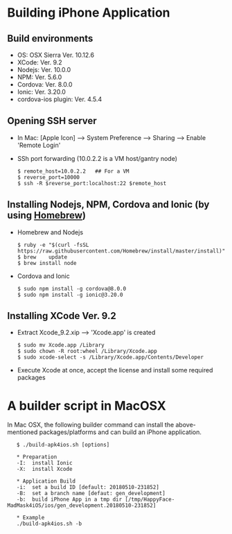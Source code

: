 # Building iPhone Application
## Build environments
 * OS:  OSX Sierra Ver. 10.12.6
 * XCode:  Ver. 9.2
 * Nodejs:  Ver. 10.0.0
 * NPM:  Ver. 5.6.0
 * Cordova:  Ver. 8.0.0
 * Ionic:  Ver. 3.20.0
 * cordova-ios plugin: Ver. 4.5.4


## Opening SSH server

* In Mac: [Apple Icon] --> System Preference --> Sharing --> Enable 'Remote Login'
* SSh port forwarding (10.0.2.2 is a VM host/gantry node)

      $ remote_host=10.0.2.2   ## For a VM
      $ reverse_port=10000
      $ ssh -R $reverse_port:localhost:22 $remote_host
      

## Installing Nodejs, NPM, Cordova and Ionic (by using [Homebrew](https://treehouse.github.io/installation-guides/mac/homebrew))

* Homebrew and Nodejs

      $ ruby -e "$(curl -fsSL https://raw.githubusercontent.com/Homebrew/install/master/install)"
      $ brew	update
      $ brew install node
      
     
* Cordova and Ionic

      $ sudo npm install -g cordova@8.0.0
      $ sudo npm install -g ionic@3.20.0


## Installing XCode Ver. 9.2

* Extract Xcode_9.2.xip --> 'Xcode.app' is created

      $ sudo mv Xcode.app /Library
      $ sudo chown -R root:wheel /Library/Xcode.app
      $ sudo xcode-select -s /Library/Xcode.app/Contents/Developer
      
* Execute Xcode at once, accept the license and install some required packages


# A builder script in MacOSX

In Mac OSX, the following builder command can install the above-mentioned packages/platforms and can build an iPhone application.

       $ ./build-apk4ios.sh [options]
      
       * Preparation
       -I:  install Ionic
       -X:  install Xcode
      
       * Application Build
       -i:  set a build ID [default: 20180510-231852]
       -B:  set a branch name [defaut: gen_development]
       -b:  build iPhone App in a tmp dir [/tmp/HappyFace-MadMask4iOS/ios/gen_development.20180510-231852]
      
       * Example
       ./build-apk4ios.sh -b
      
